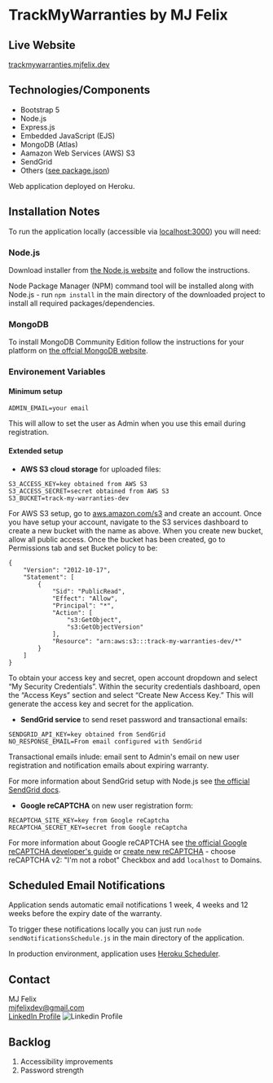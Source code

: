 # TrackMyWarranties by MJ Felix

## Live Website

[trackmywarranties.mjfelix.dev](https://trackmywarranties.mjfelix.dev)


## Technologies/Components

 - Bootstrap 5
 - Node.js
 - Express.js
 - Embedded JavaScript (EJS)
 - MongoDB (Atlas)
 - Aamazon Web Services (AWS) S3
 - SendGrid
 - Others ([see package.json](https://github.com/mj-felix/track-my-warranties/blob/main/package.json))

 Web application deployed on Heroku.

## Installation Notes

To run the application locally (accessible via [localhost:3000](http://localhost:3000/)) you will need:

### Node.js

Download installer from [the Node.js website](https://nodejs.org/en/download/) and follow the instructions.

Node Package Manager (NPM) command tool will be installed along with Node.js - run `npm install` in the main directory of the downloaded project to install all required packages/dependencies.

### MongoDB

To install MongoDB Community Edition follow the instructions for your platform on [the offcial MongoDB website](https://docs.mongodb.com/manual/administration/install-community/).

### Environement Variables

#### Minimum setup
```
ADMIN_EMAIL=your email
```
This will allow to set the user as Admin when you use this email during registration.

#### Extended setup

- **AWS S3 cloud storage** for uploaded files:
```
S3_ACCESS_KEY=key obtained from AWS S3
S3_ACCESS_SECRET=secret obtained from AWS S3
S3_BUCKET=track-my-warranties-dev
```
For AWS S3 setup, go to [aws.amazon.com/s3](https://aws.amazon.com/s3/) and create an account. Once you have setup your account, navigate to the S3 services dashboard to create a new bucket with the name as above. When you create new bucket, allow all public access. Once the bucket has been created, go to Permissions tab and set Bucket policy to be:

    {
        "Version": "2012-10-17",
        "Statement": [
            {
                "Sid": "PublicRead",
                "Effect": "Allow",
                "Principal": "*",
                "Action": [
                    "s3:GetObject",
                    "s3:GetObjectVersion"
                ],
                "Resource": "arn:aws:s3:::track-my-warranties-dev/*"
            }
        ]
    }

To obtain your access key and secret, open account dropdown and select “My Security Credentials”. Within the security credentials dashboard, open the “Access Keys” section and select “Create New Access Key.” This will generate the access key and secret for the application.

- **SendGrid service** to send reset password and transactional emails:
```
SENDGRID_API_KEY=key obtained from SendGrid
NO_RESPONSE_EMAIL=From email configured with SendGrid
```
Transactional emails inlude: email sent to Admin's email on new user registration and notification emails about expiring warranty.

For more information about SendGrid setup with Node.js see [the official SendGrid docs](https://sendgrid.com/docs/for-developers/sending-email/quickstart-nodejs/).

- **Google reCAPTCHA** on new user registration form:
```
RECAPTCHA_SITE_KEY=key from Google reCaptcha
RECAPTCHA_SECRET_KEY=secret from Google reCaptcha
```
For more information about Google reCAPTCHA see [the official Google reCAPTCHA developer's guide](https://developers.google.com/recaptcha/intro) or [create new reCAPTCHA](https://www.google.com/recaptcha/admin/create) - choose reCAPTCHA v2: "I'm not a robot" Checkbox and add `localhost` to Domains.

## Scheduled Email Notifications

Application sends automatic email notifications 1 week, 4 weeks and 12 weeks before the expiry date of the warranty.

To trigger these notifications locally you can just run `node sendNotificationsSchedule.js` in the main directory of the application. 

In production environment, application uses [Heroku Scheduler](https://devcenter.heroku.com/articles/scheduler).
 
## Contact

MJ Felix<br>
mjfelixdev@gmail.com<br>
[LinkedIn Profile](https://www.linkedin.com/in/mjfelix/) ![Linkedin Profile](https://i.stack.imgur.com/gVE0j.png)

## Backlog

 1. Accessibility improvements
 2. Password strength
